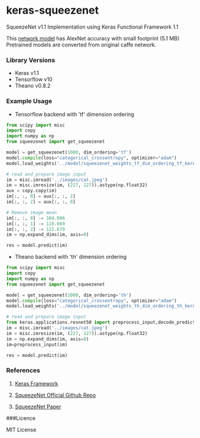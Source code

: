 # keras-squeezenet
SqueezeNet v1.1 Implementation using Keras Functional Framework 1.1

This [network model](https://github.com/rcmalli/keras-squeezenet/blob/master/images/SqueezeNet.png) has AlexNet accuracy with small footprint (5.1 MB)
Pretrained models are converted from original caffe network.

### Library Versions

- Keras v1.1
- Tensorflow v10
- Theano v0.8.2

### Example Usage

- Tensorflow backend with 'tf' dimension ordering

~~~python
from scipy import misc
import copy
import numpy as np
from squeezenet import get_squeezenet

model = get_squeezenet(1000, dim_ordering='tf')
model.compile(loss="categorical_crossentropy", optimizer="adam")
model.load_weights('../model/squeezenet_weights_tf_dim_ordering_tf_kernels.h5', by_name=True)

# read and prepare image input
im = misc.imread('../images/cat.jpeg')
im = misc.imresize(im, (227, 227)).astype(np.float32)
aux = copy.copy(im)
im[:, :, 0] = aux[:, :, 2]
im[:, :, 2] = aux[:, :, 0]

# Remove image mean
im[:, :, 0] -= 104.006
im[:, :, 1] -= 116.669
im[:, :, 2] -= 122.679
im = np.expand_dims(im, axis=0)

res = model.predict(im)
~~~

- Theano backend with 'th' dimension ordering

~~~python
from scipy import misc
import copy
import numpy as np
from squeezenet import get_squeezenet

model = get_squeezenet(1000, dim_ordering='th')
model.compile(loss="categorical_crossentropy", optimizer="adam")
model.load_weights('../model/squeezenet_weights_th_dim_ordering_th_kernels.h5', by_name=True)

# read and prepare image input
from keras.applications.resnet50 import preprocess_input,decode_predictions
im = misc.imread('../images/cat.jpeg')
im = misc.imresize(im, (227, 227)).astype(np.float32)
im = np.expand_dims(im, axis=0)
im=preprocess_input(im)

res = model.predict(im)
~~~


### References

1) [Keras Framework](www.keras.io)

2) [SqueezeNet Official Github Repo](https://github.com/DeepScale/SqueezeNet)

3) [SqueezeNet Paper](http://arxiv.org/abs/1602.07360)

###Licence 

MIT License 
